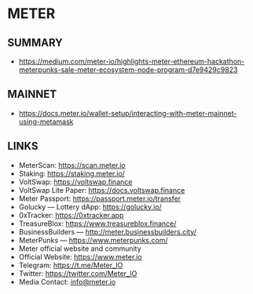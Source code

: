 # METER

## SUMMARY

-   <https://medium.com/meter-io/highlights-meter-ethereum-hackathon-meterpunks-sale-meter-ecosystem-node-program-d7e9429c9823>

## MAINNET

-   <https://docs.meter.io/wallet-setup/interacting-with-meter-mainnet-using-metamask>

## LINKS

-   MeterScan: <https://scan.meter.io>
-   Staking: <https://staking.meter.io/>
-   VoltSwap: <https://voltswap.finance>
-   VoltSwap Lite Paper: <https://docs.voltswap.finance>
-   Meter Passport: <https://passport.meter.io/transfer>
-   Golucky — Lottery dApp: <https://golucky.io/>
-   0xTracker: <https://0xtracker.app>
-   TreasureBlox: <https://www.treasureblox.finance/>
-   BusinessBuilders — <http://meter.businessbuilders.city/>
-   MeterPunks — <https://www.meterpunks.com/>
-   Meter official website and community
-   Official Website: <https://www.meter.io>
-   Telegram: <https://t.me/Meter_IO>
-   Twitter: <https://twitter.com/Meter_IO>
-   Media Contact: info@meter.io
